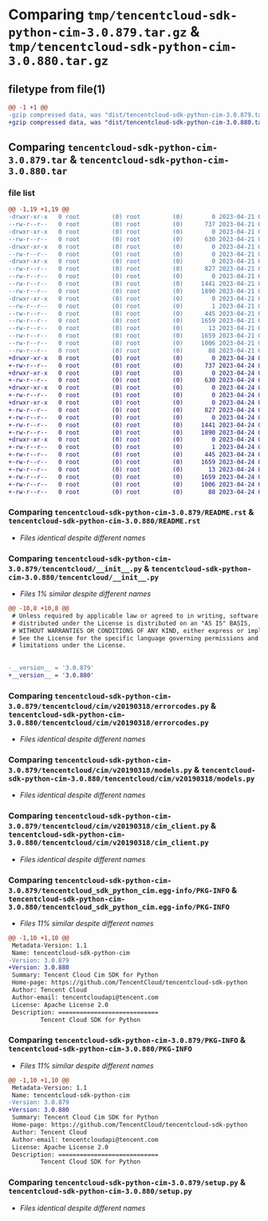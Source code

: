 # Comparing `tmp/tencentcloud-sdk-python-cim-3.0.879.tar.gz` & `tmp/tencentcloud-sdk-python-cim-3.0.880.tar.gz`

## filetype from file(1)

```diff
@@ -1 +1 @@
-gzip compressed data, was "dist/tencentcloud-sdk-python-cim-3.0.879.tar", last modified: Fri Apr 21 00:40:02 2023, max compression
+gzip compressed data, was "dist/tencentcloud-sdk-python-cim-3.0.880.tar", last modified: Mon Apr 24 02:55:13 2023, max compression
```

## Comparing `tencentcloud-sdk-python-cim-3.0.879.tar` & `tencentcloud-sdk-python-cim-3.0.880.tar`

### file list

```diff
@@ -1,19 +1,19 @@
-drwxr-xr-x   0 root         (0) root         (0)        0 2023-04-21 00:40:02.000000 tencentcloud-sdk-python-cim-3.0.879/
--rw-r--r--   0 root         (0) root         (0)      737 2023-04-21 00:40:02.000000 tencentcloud-sdk-python-cim-3.0.879/README.rst
-drwxr-xr-x   0 root         (0) root         (0)        0 2023-04-21 00:40:02.000000 tencentcloud-sdk-python-cim-3.0.879/tencentcloud/
--rw-r--r--   0 root         (0) root         (0)      630 2023-04-21 00:40:02.000000 tencentcloud-sdk-python-cim-3.0.879/tencentcloud/__init__.py
-drwxr-xr-x   0 root         (0) root         (0)        0 2023-04-21 00:40:02.000000 tencentcloud-sdk-python-cim-3.0.879/tencentcloud/cim/
--rw-r--r--   0 root         (0) root         (0)        0 2023-04-21 00:40:02.000000 tencentcloud-sdk-python-cim-3.0.879/tencentcloud/cim/__init__.py
-drwxr-xr-x   0 root         (0) root         (0)        0 2023-04-21 00:40:02.000000 tencentcloud-sdk-python-cim-3.0.879/tencentcloud/cim/v20190318/
--rw-r--r--   0 root         (0) root         (0)      827 2023-04-21 00:40:02.000000 tencentcloud-sdk-python-cim-3.0.879/tencentcloud/cim/v20190318/errorcodes.py
--rw-r--r--   0 root         (0) root         (0)        0 2023-04-21 00:40:02.000000 tencentcloud-sdk-python-cim-3.0.879/tencentcloud/cim/v20190318/__init__.py
--rw-r--r--   0 root         (0) root         (0)     1441 2023-04-21 00:40:02.000000 tencentcloud-sdk-python-cim-3.0.879/tencentcloud/cim/v20190318/models.py
--rw-r--r--   0 root         (0) root         (0)     1890 2023-04-21 00:40:02.000000 tencentcloud-sdk-python-cim-3.0.879/tencentcloud/cim/v20190318/cim_client.py
-drwxr-xr-x   0 root         (0) root         (0)        0 2023-04-21 00:40:02.000000 tencentcloud-sdk-python-cim-3.0.879/tencentcloud_sdk_python_cim.egg-info/
--rw-r--r--   0 root         (0) root         (0)        1 2023-04-21 00:40:02.000000 tencentcloud-sdk-python-cim-3.0.879/tencentcloud_sdk_python_cim.egg-info/dependency_links.txt
--rw-r--r--   0 root         (0) root         (0)      445 2023-04-21 00:40:02.000000 tencentcloud-sdk-python-cim-3.0.879/tencentcloud_sdk_python_cim.egg-info/SOURCES.txt
--rw-r--r--   0 root         (0) root         (0)     1659 2023-04-21 00:40:02.000000 tencentcloud-sdk-python-cim-3.0.879/tencentcloud_sdk_python_cim.egg-info/PKG-INFO
--rw-r--r--   0 root         (0) root         (0)       13 2023-04-21 00:40:02.000000 tencentcloud-sdk-python-cim-3.0.879/tencentcloud_sdk_python_cim.egg-info/top_level.txt
--rw-r--r--   0 root         (0) root         (0)     1659 2023-04-21 00:40:02.000000 tencentcloud-sdk-python-cim-3.0.879/PKG-INFO
--rw-r--r--   0 root         (0) root         (0)     1006 2023-04-21 00:40:02.000000 tencentcloud-sdk-python-cim-3.0.879/setup.py
--rw-r--r--   0 root         (0) root         (0)       88 2023-04-21 00:40:02.000000 tencentcloud-sdk-python-cim-3.0.879/setup.cfg
+drwxr-xr-x   0 root         (0) root         (0)        0 2023-04-24 02:55:13.000000 tencentcloud-sdk-python-cim-3.0.880/
+-rw-r--r--   0 root         (0) root         (0)      737 2023-04-24 02:55:13.000000 tencentcloud-sdk-python-cim-3.0.880/README.rst
+drwxr-xr-x   0 root         (0) root         (0)        0 2023-04-24 02:55:13.000000 tencentcloud-sdk-python-cim-3.0.880/tencentcloud/
+-rw-r--r--   0 root         (0) root         (0)      630 2023-04-24 02:55:13.000000 tencentcloud-sdk-python-cim-3.0.880/tencentcloud/__init__.py
+drwxr-xr-x   0 root         (0) root         (0)        0 2023-04-24 02:55:13.000000 tencentcloud-sdk-python-cim-3.0.880/tencentcloud/cim/
+-rw-r--r--   0 root         (0) root         (0)        0 2023-04-24 02:55:13.000000 tencentcloud-sdk-python-cim-3.0.880/tencentcloud/cim/__init__.py
+drwxr-xr-x   0 root         (0) root         (0)        0 2023-04-24 02:55:13.000000 tencentcloud-sdk-python-cim-3.0.880/tencentcloud/cim/v20190318/
+-rw-r--r--   0 root         (0) root         (0)      827 2023-04-24 02:55:13.000000 tencentcloud-sdk-python-cim-3.0.880/tencentcloud/cim/v20190318/errorcodes.py
+-rw-r--r--   0 root         (0) root         (0)        0 2023-04-24 02:55:13.000000 tencentcloud-sdk-python-cim-3.0.880/tencentcloud/cim/v20190318/__init__.py
+-rw-r--r--   0 root         (0) root         (0)     1441 2023-04-24 02:55:13.000000 tencentcloud-sdk-python-cim-3.0.880/tencentcloud/cim/v20190318/models.py
+-rw-r--r--   0 root         (0) root         (0)     1890 2023-04-24 02:55:13.000000 tencentcloud-sdk-python-cim-3.0.880/tencentcloud/cim/v20190318/cim_client.py
+drwxr-xr-x   0 root         (0) root         (0)        0 2023-04-24 02:55:13.000000 tencentcloud-sdk-python-cim-3.0.880/tencentcloud_sdk_python_cim.egg-info/
+-rw-r--r--   0 root         (0) root         (0)        1 2023-04-24 02:55:13.000000 tencentcloud-sdk-python-cim-3.0.880/tencentcloud_sdk_python_cim.egg-info/dependency_links.txt
+-rw-r--r--   0 root         (0) root         (0)      445 2023-04-24 02:55:13.000000 tencentcloud-sdk-python-cim-3.0.880/tencentcloud_sdk_python_cim.egg-info/SOURCES.txt
+-rw-r--r--   0 root         (0) root         (0)     1659 2023-04-24 02:55:13.000000 tencentcloud-sdk-python-cim-3.0.880/tencentcloud_sdk_python_cim.egg-info/PKG-INFO
+-rw-r--r--   0 root         (0) root         (0)       13 2023-04-24 02:55:13.000000 tencentcloud-sdk-python-cim-3.0.880/tencentcloud_sdk_python_cim.egg-info/top_level.txt
+-rw-r--r--   0 root         (0) root         (0)     1659 2023-04-24 02:55:13.000000 tencentcloud-sdk-python-cim-3.0.880/PKG-INFO
+-rw-r--r--   0 root         (0) root         (0)     1006 2023-04-24 02:55:13.000000 tencentcloud-sdk-python-cim-3.0.880/setup.py
+-rw-r--r--   0 root         (0) root         (0)       88 2023-04-24 02:55:13.000000 tencentcloud-sdk-python-cim-3.0.880/setup.cfg
```

### Comparing `tencentcloud-sdk-python-cim-3.0.879/README.rst` & `tencentcloud-sdk-python-cim-3.0.880/README.rst`

 * *Files identical despite different names*

### Comparing `tencentcloud-sdk-python-cim-3.0.879/tencentcloud/__init__.py` & `tencentcloud-sdk-python-cim-3.0.880/tencentcloud/__init__.py`

 * *Files 1% similar despite different names*

```diff
@@ -10,8 +10,8 @@
 # Unless required by applicable law or agreed to in writing, software
 # distributed under the License is distributed on an "AS IS" BASIS,
 # WITHOUT WARRANTIES OR CONDITIONS OF ANY KIND, either express or implied.
 # See the License for the specific language governing permissions and
 # limitations under the License.
 
 
-__version__ = '3.0.879'
+__version__ = '3.0.880'
```

### Comparing `tencentcloud-sdk-python-cim-3.0.879/tencentcloud/cim/v20190318/errorcodes.py` & `tencentcloud-sdk-python-cim-3.0.880/tencentcloud/cim/v20190318/errorcodes.py`

 * *Files identical despite different names*

### Comparing `tencentcloud-sdk-python-cim-3.0.879/tencentcloud/cim/v20190318/models.py` & `tencentcloud-sdk-python-cim-3.0.880/tencentcloud/cim/v20190318/models.py`

 * *Files identical despite different names*

### Comparing `tencentcloud-sdk-python-cim-3.0.879/tencentcloud/cim/v20190318/cim_client.py` & `tencentcloud-sdk-python-cim-3.0.880/tencentcloud/cim/v20190318/cim_client.py`

 * *Files identical despite different names*

### Comparing `tencentcloud-sdk-python-cim-3.0.879/tencentcloud_sdk_python_cim.egg-info/PKG-INFO` & `tencentcloud-sdk-python-cim-3.0.880/tencentcloud_sdk_python_cim.egg-info/PKG-INFO`

 * *Files 11% similar despite different names*

```diff
@@ -1,10 +1,10 @@
 Metadata-Version: 1.1
 Name: tencentcloud-sdk-python-cim
-Version: 3.0.879
+Version: 3.0.880
 Summary: Tencent Cloud Cim SDK for Python
 Home-page: https://github.com/TencentCloud/tencentcloud-sdk-python
 Author: Tencent Cloud
 Author-email: tencentcloudapi@tencent.com
 License: Apache License 2.0
 Description: ============================
         Tencent Cloud SDK for Python
```

### Comparing `tencentcloud-sdk-python-cim-3.0.879/PKG-INFO` & `tencentcloud-sdk-python-cim-3.0.880/PKG-INFO`

 * *Files 11% similar despite different names*

```diff
@@ -1,10 +1,10 @@
 Metadata-Version: 1.1
 Name: tencentcloud-sdk-python-cim
-Version: 3.0.879
+Version: 3.0.880
 Summary: Tencent Cloud Cim SDK for Python
 Home-page: https://github.com/TencentCloud/tencentcloud-sdk-python
 Author: Tencent Cloud
 Author-email: tencentcloudapi@tencent.com
 License: Apache License 2.0
 Description: ============================
         Tencent Cloud SDK for Python
```

### Comparing `tencentcloud-sdk-python-cim-3.0.879/setup.py` & `tencentcloud-sdk-python-cim-3.0.880/setup.py`

 * *Files identical despite different names*

